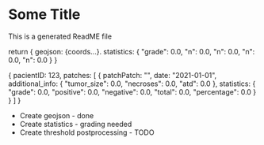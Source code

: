 # Some Title

This is a generated ReadME file

return {
    geojson: {coords...}.
    statistics: {
        "grade": 0.0,
        "n": 0.0,
        "n": 0.0,
        "n": 0.0,
        "n": 0.0
    }
}



{
    pacientID: 123,
    patches: [
        {
            patchPatch: "",
            date: "2021-01-01",
            additional_info: {
                "tumor_size": 0.0,
                "necroses": 0.0,
                "atd": 0.0
            },
            statistics: {
                "grade": 0.0,
                "positive": 0.0,
                "negative": 0.0,
                "total": 0.0,
                "percentage": 0.0
            }
        }
    ]
}



- Create geojson - done
- Create statistics - grading needed
- Create threshold postprocessing - TODO